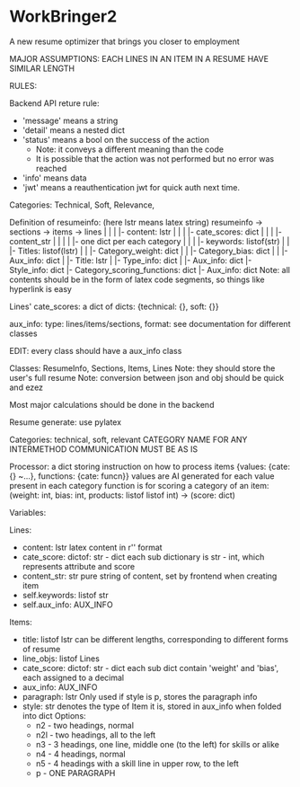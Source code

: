 # WorkBringer2
A new resume optimizer that brings you closer to employment


MAJOR ASSUMPTIONS: 
EACH LINES IN AN ITEM IN A RESUME HAVE SIMILAR LENGTH


RULES:

Backend API reture rule:
- 'message' means a string
- 'detail' means a nested dict
- 'status' means a bool on the success of the action
    - Note: it conveys a different meaning than the code
    - It is possible that the action was not performed but no error was reached
- 'info' means data
- 'jwt' means a reauthentication jwt for quick auth next time.

Categories: Technical, Soft, Relevance, 

Definition of resumeinfo:
(here lstr means latex string)
resumeinfo -> sections -> items -> lines
    |           |           |        |- content: lstr
    |           |           |        |- cate_scores: dict
    |           |           |        |- content_str
    |           |           |        |          |- one dict per each category
    |           |           |        |- keywords: listof(str)
    |           |           |- Titles: listof(lstr)
    |           |           |- Category_weight: dict
    |           |           |- Category_bias: dict
    |           |           |- Aux_info: dict
    |           |- Title: lstr
    |           |- Type_info: dict
    |           |- Aux_info: dict
    |- Style_info: dict
    |- Category_scoring_functions: dict
    |- Aux_info: dict
Note: all contents should be in the form of latex code segments, so things like hyperlink is easy

Lines' cate_scores: a dict of dicts: {technical: {}, soft: {}}

aux_info: type: lines/items/sections, format: see documentation for different classes

EDIT: every class should have a aux_info class

Classes: ResumeInfo, Sections, Items, Lines
Note: they should store the user's full resume
Note: conversion between json and obj should be quick and ezez

Most major calculations should be done in the backend

Resume generate: use pylatex

Categories: technical, soft, relevant
CATEGORY NAME FOR ANY INTERMETHOD COMMUNICATION MUST BE AS IS

Processor: a dict storing instruction on how to process items
{values: {cate: {} ~...}, functions: {cate: funcn}}
values are AI generated for each value present in each category
function is for scoring a category of an item:
(weight: int, bias: int, products: listof listof int) -> (score: dict)




Variables:

Lines:
- content: lstr
    latex content in r'' format
- cate_score: dictof: str - dict
    each sub dictionary is str - int, which represents attribute and score
- content_str: str
    pure string of content, set by frontend when creating item
- self.keywords: listof str
- self.aux_info: AUX_INFO

Items:
- title: listof lstr
    can be different lengths, corresponding to different forms of resume
- line_objs: listof Lines
- cate_score: dictof: str - dict
    each sub dict contain 'weight' and 'bias', each assigned to a decimal
- aux_info: AUX_INFO
- paragraph: lstr
    Only used if style is p, stores the paragraph info
- style: str
    denotes the type of Item it is, stored in aux_info when folded into dict
    Options:
    - n2  - two headings, normal
    - n2l - two headings, all to the left
    - n3  - 3 headings, one line, middle one (to the left) for skills or alike
    - n4  - 4 headings, normal
    - n5  - 4 headings with a skill line in upper row, to the left
    - p   - ONE PARAGRAPH